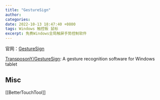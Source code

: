 ```yaml
---
title: "GestureSign"
author: 
categories: 
date: 2022-10-13 18:47:40 +0800
tags: Windows 触控板 鼠标
excerpt: 免费Windows全局触屏手势控制软件
---
```



官网：[GestureSign](https://zh.gesturesign.win/#/)

[TransposonY/GestureSign](https://github.com/TransposonY/GestureSign): A gesture recognition software for Windows tablet





## Misc


[[BetterTouchTool]]



